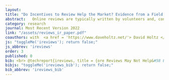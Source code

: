 ```yaml
---
layout: 
title: "Do Incentives to Review Help the Market? Evidence from a Field Experiment on Airbnb"
abstract: 	Online reviews are typically written by volunteers and, consequently, accurate information about seller quality may be underprovided. We study the extent of this under-provision in a randomized experiment conducted by Airbnb. In the treatment, buyers are offered a coupon to review listings that have no prior reviews. The treatment induces additional reviews, which are more negative on average. Induced reviews do not change nights sold, although they affect the types of transactions that occur. Measures of transaction quality for treated sellers do not improve. We show how market conditions and the design of the reputation system can explain our findings.
category: research
journal: Most Recent Version 2022
link: "/assets/reviews_ir_paper.pdf"
coauthors: with  <a href = 'https://www.daveholtz.net/'> David Holtz </a>
js: "toggleMe('ireviews'); return false;"
js_abbrev: 'ireviews'
order: 3
published: 0
bib: <br> @techreport{ireviews, title = {ore Reviews May Not Help&#58 Evidence from Incentivized First Reviews on Airbnb}, author = {Andrey Fradkin and David Holtz}, year = {2021}}
bibjs: "toggleMe('ireviews_bib'); return false;"
bib_abbrev: 'ireviews_bib'
---
```




